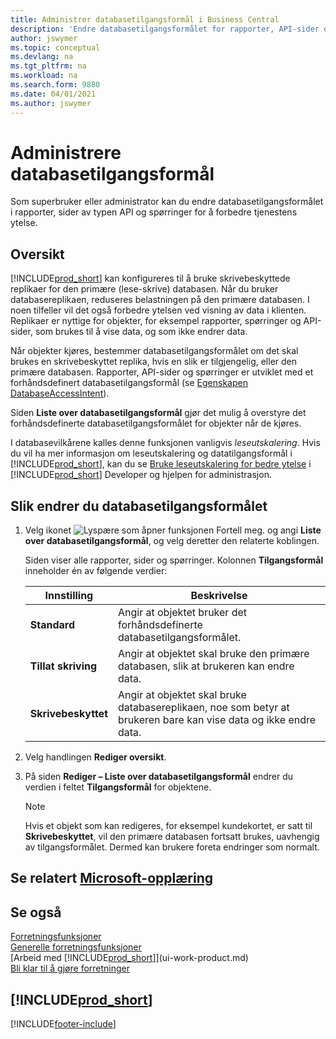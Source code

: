 ```yaml
---
title: Administrer databasetilgangsformål i Business Central
description: 'Endre databasetilgangsformålet for rapporter, API-sider og spørringer.'
author: jswymer
ms.topic: conceptual
ms.devlang: na
ms.tgt_pltfrm: na
ms.workload: na
ms.search.form: 9880
ms.date: 04/01/2021
ms.author: jswymer
---
```

# <a name="managing-database-access-intent" />Administrere databasetilgangsformål

Som superbruker eller administrator kan du endre databasetilgangsformålet i rapporter, sider av typen API og spørringer for å forbedre tjenestens ytelse.

## <a name="overview" />Oversikt

[!INCLUDE[prod_short](includes/prod_short.md)] kan konfigureres til å bruke skrivebeskyttede replikaer for den primære (lese-skrive) databasen. Når du bruker databasereplikaen, reduseres belastningen på den primære databasen. I noen tilfeller vil det også forbedre ytelsen ved visning av data i klienten. Replikaer er nyttige for objekter, for eksempel rapporter, spørringer og API-sider, som brukes til å vise data, og som ikke endrer data.

Når objekter kjøres, bestemmer databasetilgangsformålet om det skal brukes en skrivebeskyttet replika, hvis en slik er tilgjengelig, eller den primære databasen. Rapporter, API-sider og spørringer er utviklet med et forhåndsdefinert databasetilgangsformål (se [Egenskapen DatabaseAccessIntent](/dynamics365/business-central/dev-itpro/developer/properties/devenv-dataaccessintent-property)).

Siden **Liste over databasetilgangsformål** gjør det mulig å overstyre det forhåndsdefinerte databasetilgangsformålet for objekter når de kjøres.

I databasevilkårene kalles denne funksjonen vanligvis *leseutskalering*. Hvis du vil ha mer informasjon om leseutskalering og datatilgangsformål i [!INCLUDE[prod_short](includes/prod_short.md)], kan du se [Bruke leseutskalering for bedre ytelse](/dynamics365/business-central/dev-itpro/administration/database-read-scale-out-overview) i [!INCLUDE[prod_short](includes/prod_short.md)] Developer og hjelpen for administrasjon.

## <a name="to-change-the-database-access-intent" />Slik endrer du databasetilgangsformålet

1. Velg ikonet ![Lyspære som åpner funksjonen Fortell meg.](media/ui-search/search_small.png "Fortell hva du vil gjøre") og angi **Liste over databasetilgangsformål**, og velg deretter den relaterte koblingen.

    Siden viser alle rapporter, sider og spørringer. Kolonnen **Tilgangsformål** inneholder én av følgende verdier:

    |**Innstilling**|**Beskrivelse**|  
    |------------|-------------|  
    |**Standard**|Angir at objektet bruker det forhåndsdefinerte databasetilgangsformålet.|
    |**Tillat skriving**|Angir at objektet skal bruke den primære databasen, slik at brukeren kan endre data.|
    |**Skrivebeskyttet**|Angir at objektet skal bruke databasereplikaen, noe som betyr at brukeren bare kan vise data og ikke endre data.|

2. Velg handlingen **Rediger oversikt**.

3. På siden **Rediger – Liste over databasetilgangsformål** endrer du verdien i feltet **Tilgangsformål** for objektene.

    > [!NOTE]
    > Hvis et objekt som kan redigeres, for eksempel kundekortet, er satt til **Skrivebeskyttet**, vil den primære databasen fortsatt brukes, uavhengig av tilgangsformålet. Dermed kan brukere foreta endringer som normalt.

## <a name="see-related-microsoft-trainingtrainingpathsdeploy-configure-dynamics-365-business-central" />Se relatert [Microsoft-opplæring](/training/paths/deploy-configure-dynamics-365-business-central/)

## <a name="see-also" />Se også
[Forretningsfunksjoner](across-business-functionality.md)  
[Generelle forretningsfunksjoner](ui-across-business-areas.md)  
[Arbeid med [!INCLUDE[prod_short](includes/prod_short.md)]](ui-work-product.md)  
[Bli klar til å gjøre forretninger](ui-get-ready-business.md)    

## <a name="includeprodshortincludesfreetrialmdmd" />[!INCLUDE[prod_short](includes/free_trial_md.md)]


[!INCLUDE[footer-include](includes/footer-banner.md)]
